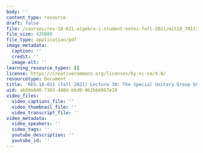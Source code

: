 ```yaml
---
body: ''
content_type: resource
draft: false
file: /courses/res-18-011-algebra-i-student-notes-fall-2021/mit18_701f21_lec30.pdf
file_size: 425869
file_type: application/pdf
image_metadata:
  caption: ''
  credit: ''
  image-alt: ''
learning_resource_types: []
license: https://creativecommons.org/licenses/by-nc-sa/4.0/
resourcetype: Document
title: 'RES.18-011 (Fall 2021) Lecture 30: The Special Unitary Group SU2'
uid: ab59e840-7383-480d-bbd0-962bb6967e19
video_files:
  video_captions_file: ''
  video_thumbnail_file: ''
  video_transcript_file: ''
video_metadata:
  video_speakers: ''
  video_tags: ''
  youtube_description: ''
  youtube_id: ''
---
```

